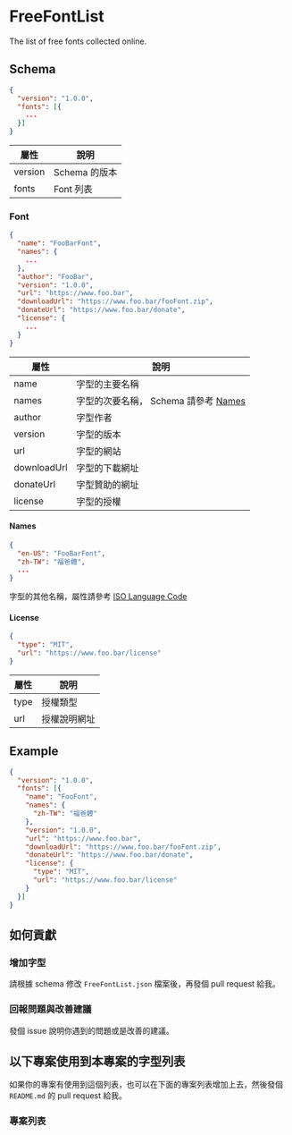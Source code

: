 # FreeFontList
The list of free fonts collected online.

## Schema

```json
{
  "version": "1.0.0",
  "fonts": [{
    ...
  }]
}
```

|屬性|說明|
|--|--|
|version|Schema 的版本|
|fonts|Font 列表|

### Font

```json
{
  "name": "FooBarFont",
  "names": {
    ...
  },
  "author": "FooBar",
  "version": "1.0.0",
  "url": "https://www.foo.bar",
  "downloadUrl": "https://www.foo.bar/fooFont.zip",
  "donateUrl": "https://www.foo.bar/donate",
  "license": {
    ...
  }
}
```

|屬性|說明|
|--|--|
|name|字型的主要名稱|
|names|字型的次要名稱， Schema 請參考 [Names](#names)|
|author|字型作者|
|version|字型的版本|
|url|字型的網站|
|downloadUrl|字型的下載網址|
|donateUrl|字型贊助的網址|
|license|字型的授權|

#### Names

```json
{
  "en-US": "FooBarFont",
  "zh-TW": "福爸體",
  ...
}
```

字型的其他名稱，屬性請參考 [ISO Language Code](http://www.lingoes.net/en/translator/langcode.htm)

#### License

```json
{
  "type": "MIT",
  "url": "https://www.foo.bar/license"
}

```

|屬性|說明|
|--|--|
|type|授權類型|
|url|授權說明網址|

## Example

```json
{
  "version": "1.0.0",
  "fonts": [{
    "name": "FooFont",
    "names": {
      "zh-TW": "福爸體"
    },
    "version": "1.0.0",
    "url": "https://www.foo.bar",
    "downloadUrl": "https://www.foo.bar/fooFont.zip",
    "donateUrl": "https://www.foo.bar/donate",
    "license": {
      "type": "MIT",
      "url": "https://www.foo.bar/license"
    }
  }]
}
```

## 如何貢獻

### 增加字型

請根據 schema 修改 `FreeFontList.json` 檔案後，再發個 pull request 給我。

### 回報問題與改善建議

發個 issue 說明你遇到的問題或是改善的建議。 

## 以下專案使用到本專案的字型列表

如果你的專案有使用到這個列表，也可以在下面的專案列表增加上去，然後發個 `README.md` 的 pull request 給我。

### 專案列表